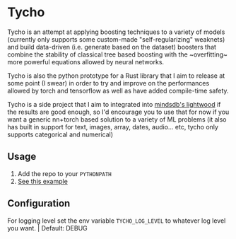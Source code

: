 # Tycho

Tycho is an attempt at applying boosting techniques to a variety of models (currently only supports some custom-made "self-regularizing" weaknets) and build data-driven (i.e. generate based on the dataset) boosters that combine the stability of classical tree based boosting with the ~overfitting~ more powerful equations allowed by neural networks.

Tycho is also the python prototype for a Rust library that I aim to release at some point (I swear) in order to try and improve on the performances allowed by torch and tensorflow as well as have added compile-time safety.

Tycho is a side project that I aim to integrated into [mindsdb's lightwood](https://github.com/mindsdb/lightwood) if the results are good enough, so I'd encourage you to use that for now if you want a generic nn+torch based solution to a variety of ML problems (it also has built in support for text, images, array, dates, audio... etc, tycho only supports categorical and numerical)

## Usage

1. Add the repo to your `PYTHONPATH`
2. [See this example](test/func/simple.py)

## Configuration
For logging level set the env variable `TYCHO_LOG_LEVEL` to whatever log level you want. | Default: DEBUG
